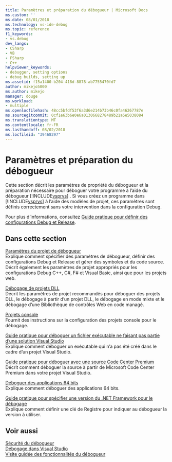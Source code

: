 ```yaml
---
title: Paramètres et préparation du débogueur | Microsoft Docs
ms.custom: ''
ms.date: 08/01/2018
ms.technology: vs-ide-debug
ms.topic: reference
f1_keywords:
- vs.debug
dev_langs:
- CSharp
- VB
- FSharp
- C++
helpviewer_keywords:
- debugger, setting options
- debug builds, setting up
ms.assetid: f15a1400-b204-418d-8878-ab7755470fd7
author: mikejo5000
ms.author: mikejo
manager: douge
ms.workload:
- multiple
ms.openlocfilehash: 48cc5bfdf53f6a3d6e214b73b46c0fa46267787e
ms.sourcegitcommit: 0cf1e63b6e0e6a0130668278489b21a6e5038084
ms.translationtype: MT
ms.contentlocale: fr-FR
ms.lasthandoff: 08/02/2018
ms.locfileid: "39468297"
---
```

# <a name="debugger-settings-and-preparation"></a>Paramètres et préparation du débogueur
Cette section décrit les paramètres de propriété du débogueur et la préparation nécessaire pour déboguer votre programme à l’aide du débogueur [!INCLUDE[vsprvs](../code-quality/includes/vsprvs_md.md)] . Si vous créez un programme dans [!INCLUDE[vsprvs](../code-quality/includes/vsprvs_md.md)] à l’aide des modèles de projet, ces paramètres sont définis correctement sans votre intervention dans la configuration Debug.  
  
 Pour plus d’informations, consultez [Guide pratique pour définir des configurations Debug et Release](../debugger/how-to-set-debug-and-release-configurations.md).  
  
## <a name="in-this-section"></a>Dans cette section  
 [Paramètres du projet de débogueur](../debugger/debugger-project-settings.md)  
 Explique comment spécifier des paramètres de débogueur, définir des configurations Debug et Release et gérer des symboles et du code source. Décrit également les paramètres de projet appropriés pour les configurations Debug C++, C#, F# et Visual Basic, ainsi que pour les projets web.  
  
 [Débogage de projets DLL](../debugger/debugging-dll-projects.md)  
 Décrit les paramètres de projet recommandés pour déboguer des projets DLL, le débogage à partir d’un projet DLL, le débogage en mode mixte et le débogage d’une Bibliothèque de contrôles Web en code managé.  
  
 [Projets console](../debugger/debugging-preparation-console-projects.md)  
 Fournit des instructions sur la configuration des projets console pour le débogage.   
  
 [Guide pratique pour déboguer un fichier exécutable ne faisant pas partie d’une solution Visual Studio](../debugger/how-to-debug-an-executable-not-part-of-a-visual-studio-solution.md)  
 Explique comment déboguer un exécutable qui n’a pas été créé dans le cadre d’un projet Visual Studio.  
  
 [Guide pratique pour déboguer avec une source Code Center Premium](../debugger/how-to-debug-with-code-center-premium-source.md)  
 Décrit comment déboguer la source à partir de Microsoft Code Center Premium dans votre projet Visual Studio.  
  
 [Déboguer des applications 64 bits](../debugger/debug-64-bit-applications.md)  
 Explique comment déboguer des applications 64 bits.  
  
 [Guide pratique pour spécifier une version du .NET Framework pour le débogage](../debugger/how-to-specify-a-dotnet-framework-version-for-debugging.md)  
 Explique comment définir une clé de Registre pour indiquer au débogueur la version à utiliser.  
  
## <a name="see-also"></a>Voir aussi  
 [Sécurité du débogueur](../debugger/debugger-security.md)  
 [Débogage dans Visual Studio](../debugger/index.md)  
 [Visite guidée des fonctionnalités du débogueur](../debugger/debugger-feature-tour.md)